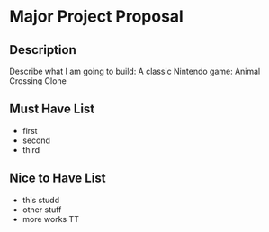 # Major Project Proposal

## Description

Describe what I am going to build: A classic Nintendo game: Animal Crossing Clone

## Must Have List

- first
- second
- third

## Nice to Have List

- this studd
- other stuff
- more works TT
